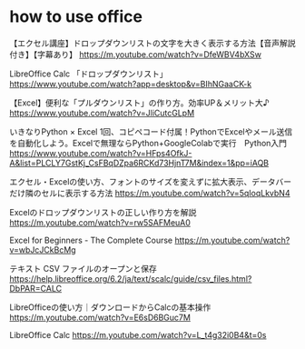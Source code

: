 # how to use office
【エクセル講座】ドロップダウンリストの文字を大きく表示する方法【音声解説付き】【字幕あり】
https://m.youtube.com/watch?v=DfeWBV4bXSw

LibreOffice Calc 「ドロップダウンリスト」
https://www.youtube.com/watch?app=desktop&v=BIhNGaaCK-k

【Excel】便利な「プルダウンリスト」の作り方。効率UP＆メリット大♪
https://www.youtube.com/watch?v=JliCutcGLpM

いきなりPython × Excel 1回、コピペコード付属！PythonでExcelやメール送信を自動化しよう。Excelで無理ならPython+GoogleColabで実行　Python入門
https://www.youtube.com/watch?v=HFps4OfkJ-A&list=PLCLY7GstKj_CsFBqDZpa6RCKd73HjnT7M&index=1&pp=iAQB

エクセル・Excelの使い方、フォントのサイズを変えずに拡大表示、データバーだけ隣のセルに表示する方法
https://m.youtube.com/watch?v=5qIoqLkvbN4

Excelのドロップダウンリストの正しい作り方を解説
https://m.youtube.com/watch?v=rw5SAFMeuA0

Excel for Beginners - The Complete Course
https://m.youtube.com/watch?v=wbJcJCkBcMg

テキスト CSV ファイルのオープンと保存
https://help.libreoffice.org/6.2/ja/text/scalc/guide/csv_files.html?DbPAR=CALC

LibreOfficeの使い方｜ダウンロードからCalcの基本操作 https://m.youtube.com/watch?v=E6sD6BGuc7M

LibreOffice Calc https://m.youtube.com/watch?v=L_t4g32i0B4&t=0s
